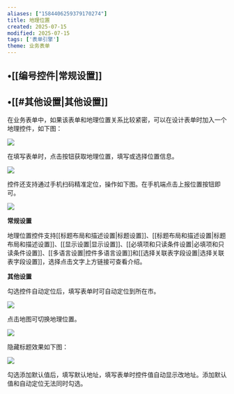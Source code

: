 ```yaml
---
aliases: ["1584406259379170274"]
title: 地理位置
created: 2025-07-15
modified: 2025-07-15
tags: ['表单引擎']
theme: 业务表单
---
```


## •[[编号控件|常规设置]]

## •[[#其他设置|其他设置]]

在业务表单中，如果该表单和地理位置关系比较紧密，可以在设计表单时加入一个地理控件，如下图：

![](b963ac943543403857d71b95b4c689a0.jpg)

在填写表单时，点击按钮获取地理位置，填写或选择位置信息。

![](79cf79d83826110eb6af3d0c83979754.jpg)

控件还支持通过手机扫码精准定位，操作如下图。在手机端点击上报位置按钮即可。

![](8d1e23f2cf74e5343353157ce3602692.jpg)

**常规设置**

地理位置控件支持[[标题布局和描述设置|标题设置]]、[[标题布局和描述设置|标题布局和描述设置]]、[[显示设置|显示设置]]、[[必填项和只读条件设置|必填项和只读条件设置]]、[[多语言设置|控件多语言设置]]和[[选择关联表字段设置|选择关联表字段设置]]，选择点击文字上方链接可查看介绍。

**其他设置**

勾选控件自动定位后，填写表单时可自动定位到所在市。

![](b78466d54a788711ec22acac08f96c84.jpg)

点击地图可切换地理位置。

![](1cf3783b0b9f0c93213ddca895ca2544.jpg)

隐藏标题效果如下图：

![](0750405d06ad42a5dcd4cded21144666.jpg)

勾选添加默认值后，填写默认地址，填写表单时控件值自动显示改地址。添加默认值和自动定位无法同时勾选。